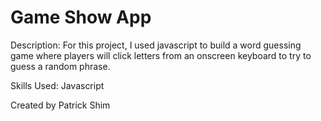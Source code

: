 # Game Show App
Description: For this project, I used javascript to build a word guessing game where players will click letters from an onscreen keyboard to try to guess a random phrase.

Skills Used: Javascript

Created by Patrick Shim